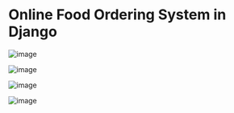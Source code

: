 # Online Food Ordering System in Django

![image](https://user-images.githubusercontent.com/87228913/213887402-1bbea54c-387c-4aea-8080-1f47e1f9b59c.png)

![image](https://user-images.githubusercontent.com/87228913/213887411-85e63c61-8fc2-4e80-b96d-d0ee61ea63db.png)

![image](https://user-images.githubusercontent.com/87228913/213887425-ba9ead14-e7f5-4a97-975d-69862ef88ea9.png)

![image](https://user-images.githubusercontent.com/87228913/213887430-2b5e1efc-cdca-4d09-9fa5-a1d003ef955b.png)
